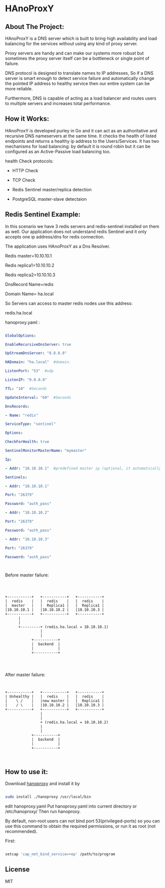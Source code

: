 # HAnoProxY

## About The Project:

HAnoProxY is a DNS server which is built to bring high availability and load balancing for the services without using any kind of proxy server.

  

Proxy servers are handy and can make our systems more robust but sometimes the proxy server itself can be a bottleneck or single point of failure.

  

DNS protocol is designed to translate names to IP addresses, So if a DNS server is smart enough to detect service failure and automatically change the pointed IP address to healthy service then our entire system can be more reliable.

Furthermore, DNS is capable of acting as a load balancer and routes users to multiple servers and increases total performance.

  

## How it Works:

  

HAnoProxY is developed purley in Go and it can act as an authoritative and recursive DNS nameservers at the same time. It checks the health of listed endpoints and returns a healthy ip address to the Users/Services. It has two mechanisms for load balancing: by default it is round robin but it can be configured as an Active-Passive load balancing too.

health Check protocols:

-   HTTP Check
    
-   TCP Check
    
-   Redis Sentinel master/replica detection
    
-   PostgreSQL master-slave detectaion
    

  
  

## Redis Sentinel Example:

In this scenario we have 3 redis servers and redis-sentinel installed on them as well. Our application does not understand redis Sentinel and it only accepts one ip address/dns for redis connection.

The application uses HAnoProxY as a Dns Resolver.

  
  

Redis master=10.10.10.1

Redis replica1=10.10.10.2

Redis replica2=10.10.10.3

DnsRecord Name=redis

Domain Name= ha.local

So Servers can access to master redis nodes use this address:

redis.ha.local

  
  

hanoproxy.yaml :

  

```yaml

GlobalOptions:

EnableRecursiveDnsServer: true

UpStreamDnsServer: "8.8.8.8"

HADomain: "ha.local"  #domain.

ListenPort: "53"  #udp

ListenIP: "0.0.0.0"

TTL: "10"  #Seconds

UpdateInterval: "60"  #Seconds

DnsRecords:

- Name: "redis"

ServiceType: "sentinel"

Options:

CheckForHealth: true

SentinelMonitorMasterName: "mymaster"

Ip:

- Addr: "10.10.10.1"  #predefined master ip (optional, it automatically detected by server)

Sentinels:

- Addr: "10.10.10.1"

Port: "26379"

Password: "auth_pass"

- Addr: "10.10.10.2"

Port: "26379"

Password: "auth_pass"

- Addr: "10.10.10.3"

Port: "26379"

Password: "auth_pass"

  

```

Before master failure:

```



+-----------+   +-----------+   +-----------+
|  redis    |   |  redis    |   |  redis    |
|  master   |   |  Replica1 |   |  Replica1 |
|10.10.10.1 |   |10.10.10.2 |   |10.10.10.3 |
+-----------+   +-----------+   +-----------+
      |
      |
      +---------+ (redis.ha.local = 10.10.10.1)
                |
                |
            +-----------+
            |  backend  |
            |           |
            +-----------+




```

After master failure:

```


+-----------+   +-----------+   +-----------+
| Unhealthy |   |  redis    |   |  redis    |
|    \ /    |   |new master |   |  Replica1 |
|    / \    |   |10.10.10.2 |   |10.10.10.3 |
+-----------+   +-----------+   +-----------+
                |               
                |   
                + (redis.ha.local = 10.10.10.2)
                |
                |
            +-----------+
            |  backend  |
            |           |
            +-----------+



```

## How to use it:

  

Download [hanoproxy](https://github.com/Abbas-gheydi/hanoproxy/releases) and install it by

```bash

sudo install ./hanoproxy /usr/local/bin

```

edit hanoproxy.yaml
Put hanoproxy.yaml into current directory or /etc/hanoproxy/
Then run hanoproxy.

By default, non-root users can not bind port 53(privileged-ports) so you can use this command to obtain the required permissions, or run it as root (not recommended).

First:
```bash

setcap 'cap_net_bind_service=+ep' /path/to/program

```

## License

MIT
